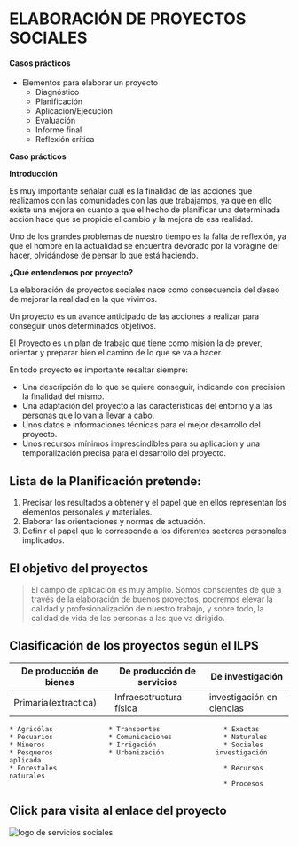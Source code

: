 # ELABORACIÓN DE PROYECTOS SOCIALES

#### Casos prácticos

* Elementos para elaborar un proyecto
  * Diagnóstico
  * Planificación
  * Aplicación/Ejecución
  * Evaluación
  * Informe final
  * Reflexión crítica


**Caso prácticos**

**Introducción**

Es muy importante señalar cuál es la finalidad de las acciones que realizamos con las comunidades con las
que trabajamos, ya que en ello existe una mejora en cuanto a que el hecho de planificar una determinada
acción hace que se propicie el cambio y la mejora de esa realidad.  

Uno de los grandes problemas de nuestro tiempo es la falta de reflexión, ya que el hombre en la actualidad se
encuentra devorado por la vorágine del hacer, olvidándose de pensar lo que está haciendo.

**¿Qué entendemos por proyecto?**

La elaboración de proyectos sociales nace como consecuencia del deseo de mejorar la realidad en la que
vivimos.  

Un proyecto es un avance anticipado de las acciones a realizar para conseguir unos determinados objetivos.  

El Proyecto es un plan de trabajo que tiene como misión la de prever, orientar y preparar bien el camino de lo
que se va a hacer.  

En todo proyecto es importante resaltar siempre:  

  * Una descripción de lo que se quiere conseguir, indicando con precisión la finalidad del mismo.
  * Una adaptación del proyecto a las características del entorno y a las personas que lo van a llevar a cabo.
  * Unos datos e informaciones técnicas para el mejor desarrollo del proyecto.
  * Unos recursos mínimos imprescindibles para su aplicación y una temporalización precisa para el desarrollo del proyecto.  

  Lista de la Planificación pretende:
  ------------------
  1. Precisar los resultados a obtener y el papel que en ellos representan los elementos personales y materiales.
  2. Elaborar las orientaciones y normas de actuación.
  3. Definir el papel que le corresponde a los diferentes sectores personales implicados.

  ## El objetivo del proyectos

  > El campo de aplicación es muy ámplio. Somos conscientes de que a través de la elaboración de buenos
proyectos, podremos elevar la calidad y profesionalización de nuestro trabajo, y sobre todo, la calidad de vida
de las personas a las que va dirigido.

## Clasificación de los proyectos según el ILPS

| De producción de bienes | De producción de servicios| De investigación |
| --------- | --------- | --------- |
| Primaria(extractica) | Infraesctructura física | investigación en ciencias |
    * Agricólas              * Transportes                * Exactas
    * Pecuarios              * Comunicaciones             * Naturales
    * Mineros                * Irrigación                 * Sociales
    * Pesqueros              * Urbanización             investigación aplicada
    * Forestales                                          * Recursos naturales
                                                          * Procesos  

## Click para visita al enlace del proyecto

![logo de servicios sociales](https://serviciossociales.jcyl.es/web/jcyl/binarios/37/605/GSS-Carrusel-CataloSS.jpg)
